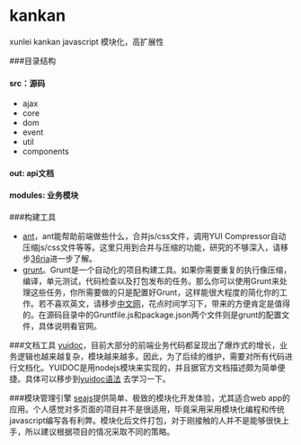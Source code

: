 kankan
======

xunlei kankan javascript
模块化，高扩展性

###目录结构
#### src：源码   
* ajax   
* core   
* dom    
* event    
* util   
* components

#### out: api文档
#### modules: 业务模块

###构建工具
* [ant](http://ant.apache.org/ "ant")，ant能帮助前端做些什么，合并js/css文件，调用YUI Compressor自动压缩js/css文件等等。这里只用到合并与压缩的功能，研究的不够深入，请移步[36ria](http://www.36ria.com/4411 "36ria")进一步了解。
* [grunt](http://gruntjs.com/ "grunt")。Grunt是一个自动化的项目构建工具。如果你需要重复的执行像压缩，编译，单元测试，代码检查以及打包发布的任务。那么你可以使用Grunt来处理这些任务，你所需要做的只是配置好Grunt，这样能很大程度的简化你的工作。若不喜欢英文，请移步[中文网](http://www.gruntjs.org/article/home.html "中文网")，花点时间学习下，带来的方便肯定是值得的。在源码目录中的Gruntfile.js和package.json两个文件则是grunt的配置文件，具体说明看官网。

###文档工具
[yuidoc](http://developer.yahoo.com/yui/yuidoc/ "yuidoc")，目前大部分的前端业务代码都呈现出了爆炸式的增长，业务逻辑也越来越复杂，模块越来越多。因此，为了后续的维护，需要对所有代码进行文档化。YUIDOC是用nodejs模块来实现的，并且据官方文档描述颇为简单便捷。具体可以移步到[yuidoc语法](http://yui.github.com/yuidoc/args/index.html "语法")  去学习一下。

###模块管理引擎
[seajs](http://seajs.org/docs/ "ant")提供简单、极致的模块化开发体验，尤其适合web app的应用。个人感觉对多页面的项目并不是很适用，毕竟采用采用模块化编程和传统javascript编写各有利弊。模块化后文件打包，对于刚接触的人并不是能够很快上手，所以建议根据项目的情况采取不同的策略。
